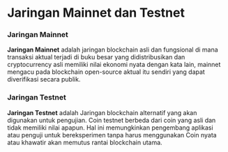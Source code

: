 # Jaringan Mainnet dan Testnet

### **Jaringan Mainnet**

**Jaringan Mainnet** adalah jaringan blockchain asli dan fungsional di mana transaksi aktual terjadi di buku besar yang didistribusikan dan cryptocurrency asli memiliki nilai ekonomi nyata dengan kata lain, mainnet mengacu pada blockchain open-source aktual itu sendiri yang dapat diverifikasi secara publik.

### Jaringan Testnet

**Jaringan Testnet** adalah Jaringan blockchain alternatif yang akan digunakan untuk pengujian. Coin testnet berbeda dari coin yang asli dan tidak memiliki nilai apapun. Hal ini memungkinkan pengembang aplikasi atau penguji untuk bereksperimen tanpa harus menggunakan Coin nyata atau khawatir akan memutus rantai blockchain utama.

